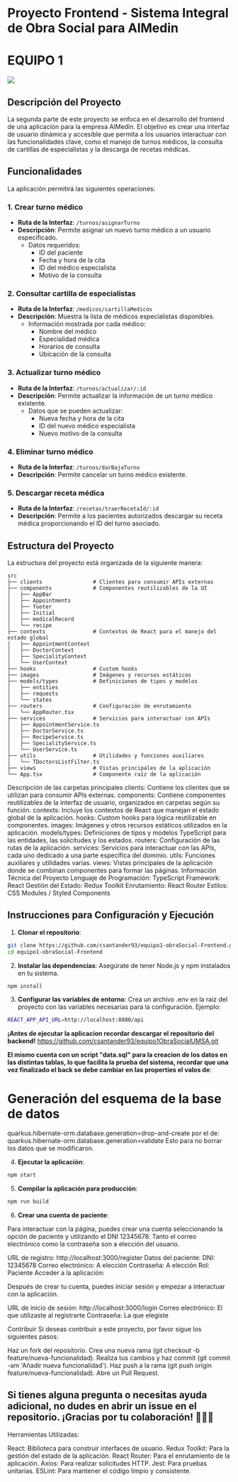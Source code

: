 # Proyecto Frontend - Sistema Integral de Obra Social para AlMedin

<p>
  <h1><b>EQUIPO 1</b></h1>
</p>

<a href="https://github.com/csantander93/equipo1-obraSocial-Frontend.git">
  <img src="https://contrib.rocks/image?repo=csantander93/equipo1-obraSocial-Frontend.git" />
</a>


## Descripción del Proyecto

La segunda parte de este proyecto se enfoca en el desarrollo del frontend de una aplicación para la empresa AlMedin. El objetivo es crear una interfaz de usuario dinámica y accesible que permita a los usuarios interactuar con las funcionalidades clave, como el manejo de turnos médicos, la consulta de cartillas de especialistas y la descarga de recetas médicas.

## Funcionalidades

La aplicación permitirá las siguientes operaciones:

### 1. Crear turno médico
- **Ruta de la Interfaz**: `/turnos/asignarTurno`
- **Descripción**: Permite asignar un nuevo turno médico a un usuario especificado.
  - Datos requeridos:
    - ID del paciente
    - Fecha y hora de la cita
    - ID del médico especialista
    - Motivo de la consulta

### 2. Consultar cartilla de especialistas
- **Ruta de la Interfaz**: `/medicos/cartillaMedicos`
- **Descripción**: Muestra la lista de médicos especialistas disponibles.
  - Información mostrada por cada médico:
    - Nombre del médico
    - Especialidad médica
    - Horarios de consulta
    - Ubicación de la consulta

### 3. Actualizar turno médico
- **Ruta de la Interfaz**: `/turnos/actualizar/:id`
- **Descripción**: Permite actualizar la información de un turno médico existente.
  - Datos que se pueden actualizar:
    - Nueva fecha y hora de la cita
    - ID del nuevo médico especialista
    - Nuevo motivo de la consulta

### 4. Eliminar turno médico
- **Ruta de la Interfaz**: `/turnos/darBajaTurno`
- **Descripción**: Permite cancelar un turno médico existente.

### 5. Descargar receta médica
- **Ruta de la Interfaz**: `/recetas/traerRecetaId/:id`
- **Descripción**: Permite a los pacientes autorizados descargar su receta médica proporcionando el ID del turno asociado.


## Estructura del Proyecto

La estructura del proyecto está organizada de la siguiente manera:

```plaintext
src
├── clients                # Clientes para consumir APIs externas
├── components             # Componentes reutilizables de la UI
│   ├── AppBar
│   ├── Appointments
│   ├── footer
│   ├── Initial
│   ├── medicalRecord
│   └── recipe
├── contexts               # Contextos de React para el manejo del estado global
│   ├── AppointmentContext
│   ├── DoctorContext
│   ├── SpecialityContext
│   └── UserContext
├── hooks                  # Custom hooks
├── images                 # Imágenes y recursos estáticos
├── models/types           # Definiciones de tipos y modelos
│   ├── entities
│   ├── requests
│   └── states
├── routers                # Configuración de enrutamiento
│   └── AppRouter.tsx
├── services               # Servicios para interactuar con APIs
│   ├── AppointmentService.ts
│   ├── DoctorService.ts
│   ├── RecipeService.ts
│   ├── SpecialityService.ts
│   └── UserService.ts
├── utils                  # Utilidades y funciones auxiliares
│   └── TDoctorsListFilter.ts
├── views                  # Vistas principales de la aplicación
└── App.tsx                # Componente raíz de la aplicación
```

Descripción de las carpetas principales
clients: Contiene los clientes que se utilizan para consumir APIs externas.
components: Contiene componentes reutilizables de la interfaz de usuario, organizados en carpetas según su función.
contexts: Incluye los contextos de React que manejan el estado global de la aplicación.
hooks: Custom hooks para lógica reutilizable en componentes.
images: Imágenes y otros recursos estáticos utilizados en la aplicación.
models/types: Definiciones de tipos y modelos TypeScript para las entidades, las solicitudes y los estados.
routers: Configuración de las rutas de la aplicación.
services: Servicios para interactuar con las APIs, cada uno dedicado a una parte específica del dominio.
utils: Funciones auxiliares y utilidades varias.
views: Vistas principales de la aplicación donde se combinan componentes para formar las páginas.
Información Técnica del Proyecto
Lenguaje de Programación: TypeScript
Framework: React
Gestión del Estado: Redux Toolkit
Enrutamiento: React Router
Estilos: CSS Modules / Styled Components

## Instrucciones para Configuración y Ejecución

1. **Clonar el repositorio**:

```bash
git clone https://github.com/csantander93/equipo1-obraSocial-Frontend.git
cd equipo1-obraSocial-Frontend
```

2. **Instalar las dependencias**:
Asegúrate de tener Node.js y npm instalados en tu sistema.

```bash
npm install
```

3. **Configurar las variables de entorno**:
Crea un archivo .env en la raíz del proyecto con las variables necesarias para la configuración. Ejemplo:

```bash
REACT_APP_API_URL=http://localhost:8080/api
```

**¡Antes de ejecutar la aplicacion recordar descargar el repositorio del backend!**
https://github.com/csantander93/equipo1ObraSocialUMSA.git

**El mismo cuenta con un script "data.sql" para la creacion de los datos en las distintas tablas, lo que facilita la prueba del sistema, recordar que una vez finalizado el back se debe cambiar en las properties el valos de**:
# Generación del esquema de la base de datos
quarkus.hibernate-orm.database.generation=drop-and-create
por el de:
quarkus.hibernate-orm.database.generation=validate
Esto para no borrar los datos que se modificaron.

4. **Ejecutar la aplicación**:
```bash
npm start
```

5. **Compilar la aplicación para producción**:
```bash
npm run build
```

6. **Crear una cuenta de paciente**:

Para interactuar con la página, puedes crear una cuenta seleccionando la opción de paciente y utilizando el DNI 12345678. Tanto el correo electrónico como la contraseña son a elección del usuario.

URL de registro: http://localhost:3000/register
Datos del paciente:
DNI: 12345678
Correo electrónico: A elección
Contraseña: A elección
Rol: Paciente
Acceder a la aplicación:

Después de crear tu cuenta, puedes iniciar sesión y empezar a interactuar con la aplicación.

URL de inicio de sesión: http://localhost:3000/login
Correo electrónico: El que utilizaste al registrarte
Contraseña: La que elegiste


Contribuir
Si deseas contribuir a este proyecto, por favor sigue los siguientes pasos:

Haz un fork del repositorio.
Crea una nueva rama (git checkout -b feature/nueva-funcionalidad).
Realiza tus cambios y haz commit (git commit -am 'Añadir nueva funcionalidad').
Haz push a la rama (git push origin feature/nueva-funcionalidad).
Abre un Pull Request.

<p>
  <h2><b>Si tienes alguna pregunta o necesitas ayuda adicional, no dudes en abrir un issue en el repositorio. ¡Gracias por tu colaboración! 👋👋👋</b></h2>
</p>

Herramientas Utilizadas:

React: Biblioteca para construir interfaces de usuario.
Redux Toolkit: Para la gestión del estado de la aplicación.
React Router: Para el enrutamiento de la aplicación.
Axios: Para realizar solicitudes HTTP.
Jest: Para pruebas unitarias.
ESLint: Para mantener el código limpio y consistente.
